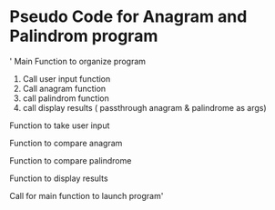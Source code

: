 # Pseudo Code for Anagram and Palindrom program

' Main Function to organize program
  1. Call user input function
  2. Call anagram function
  3. call palindrom function
  4. call display results ( passthrough anagram & palindrome as args)

Function to take user input

Function to compare anagram

Function to compare palindrome

Function to display results

Call for main function to launch program'
